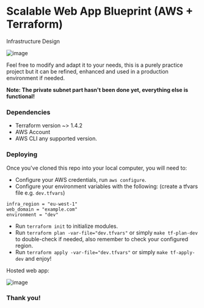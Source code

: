 # Scalable Web App Blueprint (AWS + Terraform)

Infrastructure Design

![image](https://user-images.githubusercontent.com/8051411/236645568-476b326f-15df-4a57-bdb5-a293b50b559c.png)

Feel free to modify and adapt it to your needs, this is a purely practice project but it can be refined, enhanced and used in a production environment if needed.

**Note: The private subnet part hasn't been done yet, everything else is functional!**

### Dependencies

- Terraform version ~> 1.4.2
- AWS Account
- AWS CLI any supported version.

### Deploying

Once you've cloned this repo into your local computer, you will need to:

- Configure your AWS credentials, run `aws configure`.
- Configure your environment variables with the following:
(create a tfvars file e.g. `dev.tfvars`)
```
infra_region = "eu-west-1"
web_domain = "example.com"
environment = "dev"
```
- Run `terraform init` to initialize modules.
- Run `terraform plan -var-file="dev.tfvars"` or simply `make tf-plan-dev` to double-check if needed, also remember to check your configured region.
- Run `terraform apply -var-file="dev.tfvars"` or simply `make tf-apply-dev` and enjoy!

Hosted web app:

![image](https://github.com/Bryan-0/aws-terraform-scalable-web-app/assets/8051411/b7de75b9-50c8-46f8-8a77-f8c1f1897009)


### Thank you!
